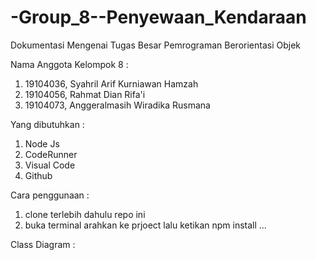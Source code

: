 # -Group_8--Penyewaan_Kendaraan
Dokumentasi Mengenai Tugas Besar Pemrograman Berorientasi Objek


Nama Anggota Kelompok 8 : 
1. 19104036, Syahril Arif Kurniawan Hamzah 
2. 19104056, Rahmat Dian Rifa'i 
3. 19104073, Anggeralmasih Wiradika Rusmana 


Yang dibutuhkan :
1. Node Js
2. CodeRunner
3. Visual Code
4. Github


Cara penggunaan :

1. clone terlebih dahulu repo ini
2. buka terminal arahkan ke prjoect lalu ketikan npm install
...


Class Diagram :
